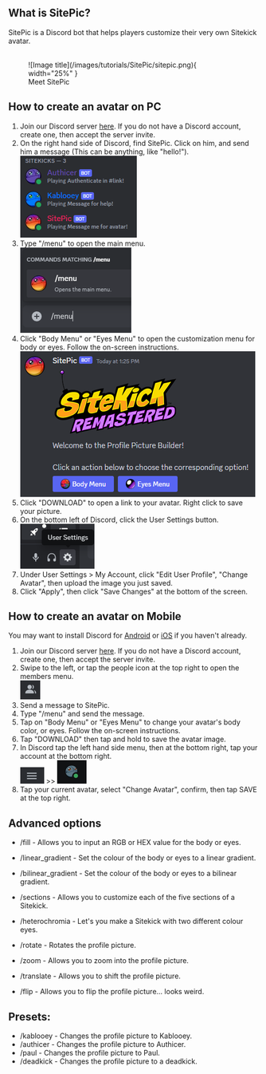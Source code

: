 ## What is SitePic?

SitePic is a Discord bot that helps players customize their very own Sitekick avatar.
<br>
<br>

<figure markdown="span">
  ![Image title](/images/tutorials/SitePic/sitepic.png){ width="25%" }
  <figcaption>Meet SitePic</figcaption>
</figure>

## How to create an avatar on PC
1. Join our Discord server [here](https://discord.sitekickremastered.com/). If you do not have a Discord account, create one, then accept the server invite.
2. On the right hand side of Discord, find SitePic. Click on him, and send him a message (This can be anything, like "hello!").<br>
![bots.png](/images/tutorials/SitePic/bots.png)
3. Type "/menu" to open the main menu.<br>
![menu.png](/images/tutorials/SitePic/menu.png)
4. Click "Body Menu" or "Eyes Menu" to open the customization menu for body or eyes.  Follow the on-screen instructions.<br>
![main_menu.png](/images/tutorials/SitePic/main_menu.png)
5. Click "DOWNLOAD" to open a link to your avatar. Right click to save your picture.
6. On the bottom left of Discord, click the User Settings button.<br>
![settings_button.png](/images/tutorials/SitePic/settings_button.png)
7. Under User Settings > My Account, click "Edit User Profile", "Change Avatar", then upload the image you just saved.
8. Click "Apply", then click "Save Changes" at the bottom of the screen.


## How to create an avatar on Mobile
You may want to install Discord for [Android](https://play.google.com/store/apps/details?id=com.discord&hl=en&gl=US) or [iOS](https://apps.apple.com/us/app/discord-chat-talk-hangout/id985746746) if you haven't already.<br>
1. Join our Discord server [here](https://discord.sitekickremastered.com/). If you do not have a Discord account, create one, then accept the server invite.<br>
2. Swipe to the left, or tap the people icon at the top right to open the members menu.<br>
![members.png](/images/tutorials/SitePic/members.png)<br>
3. Send a message to SitePic.<br>
4. Type "/menu" and send the message.<br>
5. Tap on "Body Menu" or "Eyes Menu" to change your avatar's body color, or eyes. Follow the on-screen instructions.<br>
6. Tap "DOWNLOAD" then tap and hold to save the avatar image.<br>
7. In Discord tap the left hand side menu, then at the bottom right, tap your account at the bottom right.<br>
![hamburger.png](/images/tutorials/SitePic/hamburger.png) >> ![profile.png](/images/tutorials/SitePic/profile.png)<br>
8. Tap your current avatar, select "Change Avatar", confirm, then tap SAVE at the top right.


## Advanced options

- /fill - Allows you to input an RGB or HEX value for the body or eyes.

- /linear_gradient - Set the colour of the body or eyes to a linear gradient.

- /bilinear_gradient - Set the colour of the body or eyes to a bilinear gradient.

- /sections - Allows you to customize each of the five sections of a Sitekick.

- /heterochromia - Let's you make a Sitekick with two different colour eyes.

- /rotate - Rotates the profile picture.

- /zoom - Allows you to zoom into the profile picture.

- /translate - Allows you to shift the profile picture.

- /flip - Allows you to flip the profile picture... looks weird.

## Presets:
- /kablooey - Changes the profile picture to Kablooey.
- /authicer - Changes the profile picture to Authicer.
- /paul - Changes the profile picture to Paul.
- /deadkick - Changes the profile picture to a deadkick.